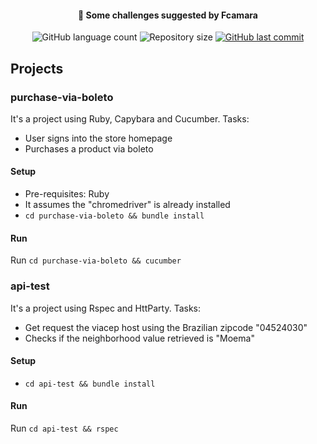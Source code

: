 <h4 align="center">
  📝 Some challenges suggested by Fcamara
</h4>
<p align="center">
  <img alt="GitHub language count" src="https://img.shields.io/github/languages/count/amokawa/fcamara">

  <img alt="Repository size" src="https://img.shields.io/github/repo-size/amokawa/fcamara">
  
  <a href="https://github.com/amokawa/fcamara-tasks/commits/master">
    <img alt="GitHub last commit" src="https://img.shields.io/github/last-commit/amokawa/fcamara">
  </a>
</p>

## Projects

### purchase-via-boleto
It's a project using Ruby, Capybara and Cucumber.
Tasks:
- User signs into the store homepage
- Purchases a product via boleto

#### Setup
- Pre-requisites: Ruby
- It assumes the "chromedriver" is already installed
- `cd purchase-via-boleto && bundle install`

#### Run
Run `cd purchase-via-boleto && cucumber`

### api-test
It's  a project using Rspec and HttParty.
Tasks:
- Get request the viacep host using the Brazilian zipcode "04524030"
- Checks if the neighborhood value retrieved is "Moema"

#### Setup
- `cd api-test && bundle install`

#### Run
Run `cd api-test && rspec`